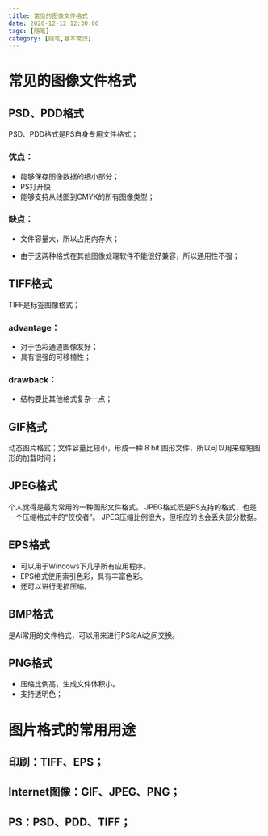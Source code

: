 ```yaml
---
title: 常见的图像文件格式
date: 2020-12-12 12:30:00
tags: [随笔]
category: [随笔,基本常识]
---
```


# 常见的图像文件格式
## PSD、PDD格式
 PSD、PDD格式是PS自身专用文件格式；
### 优点：
- 能够保存图像数据的细小部分；
- PS打开快
- 能够支持从线图到CMYK的所有图像类型；
### 缺点：
* 文件容量大，所以占用内存大；
 - 由于这两种格式在其他图像处理软件不能很好兼容，所以通用性不强；
## TIFF格式
TIFF是标签图像格式；
### advantage：
- 对于色彩通道图像友好；
- 具有很强的可移植性；
### drawback：
- 结构要比其他格式复杂一点；
## GIF格式
动态图片格式；文件容量比较小，形成一种 8 bit 图形文件，所以可以用来缩短图形的加载时间；

## JPEG格式
个人觉得是最为常用的一种图形文件格式。
JPEG格式既是PS支持的格式，也是一个压缩格式中的“佼佼者”。
JPEG压缩比例很大，但相应的也会丢失部分数据。
## EPS格式
- 可以用于Windows下几乎所有应用程序。
- EPS格式使用索引色彩，具有丰富色彩。
 - 还可以进行无损压缩。
## BMP格式
是Ai常用的文件格式，可以用来进行PS和Ai之间交换。
## PNG格式
* 压缩比例高，生成文件体积小。
* 支持透明色；
# 图片格式的常用用途
## 印刷：TIFF、EPS；
## Internet图像：GIF、JPEG、PNG；
## PS：PSD、PDD、TIFF；